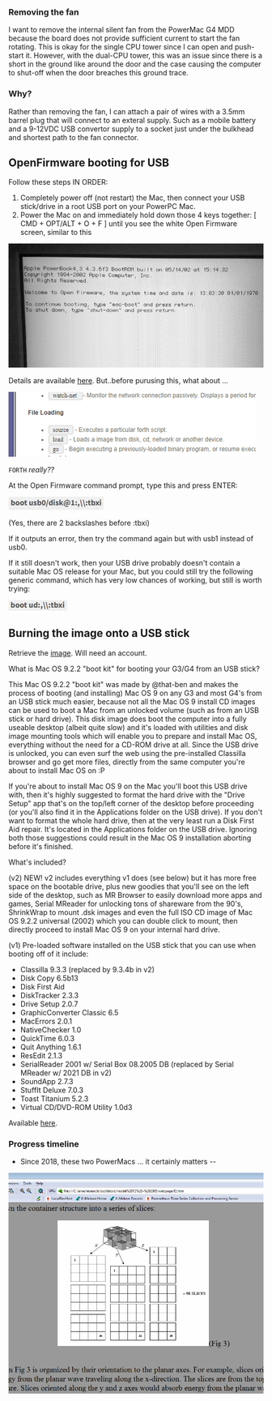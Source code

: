 ### Removing the fan

I want to remove the internal silent fan from the PowerMac G4 MDD because the board does not provide sufficient current to start the fan rotating. This is okay for the single CPU tower since I can open and push-start it. However, with the dual-CPU tower, this was an issue since there is a short in the ground like around the door and the case causing the computer to shut-off when the door breaches this ground trace.

### Why?

Rather than removing the fan, I can attach a pair of wires with a 3.5mm barrel plug that will connect to an exteral supply. Such as a mobile battery and a 9-12VDC USB convertor supply to a socket just under the bulkhead and shortest path to the fan connector.

## OpenFirmware booting for USB

Follow these steps IN ORDER:

1. Completely power off (not restart) the Mac, then connect your USB stick/drive in a root USB port on your PowerPC Mac.
2. Power the Mac on and immediately hold down those 4 keys together: [ CMD + OPT/ALT + O + F ] until you see the white Open Firmware screen, similar to this

![image](/PowerMacG4-MDD/images/open_firmware.png)

Details are available [here](https://mac-classic.com/articles/open-firmware-basics/). But..before purusing this, what about ...

![image](/PowerMacG4-MDD/images/forthy.png)

`FORTH` _really??_

At the Open Firmware command prompt, type this and press ENTER:

![txbi](/PowerMacG4-MDD/images/tbxi.jpg)

(Yes, there are 2 backslashes before :tbxi)

If it outputs an error, then try the command again but with usb1 instead of usb0.

If it still doesn't work, then your USB drive probably doesn't contain a suitable Mac OS release for your Mac, but you could still try the following generic command, which has very low chances of working, but still is worth trying:

![txbi](/PowerMacG4-MDD/images/tbxi2.jpg)

## Burning the image onto a USB stick

Retrieve the [image](https://www.macintoshrepository.org/1307-mac-os-9-2-2-universal-2002-edition-).  Will need an account.

What is Mac OS 9.2.2 "boot kit" for booting your G3/G4 from an USB stick?

This Mac OS 9.2.2 "boot kit" was made by @that-ben and makes the process of booting (and installing) Mac OS 9 on any G3 and most G4's from an USB stick much easier, because not all the Mac OS 9 install CD images can be used to boot a Mac from an unlocked volume (such as from an USB stick or hard drive).  This disk image does boot the computer into a fully useable desktop (albeit quite slow) and it's loaded with utilities and disk image mounting tools which will enable you to prepare and install Mac OS, everything without the need for a CD-ROM drive at all.  Since the USB drive is unlocked, you can even surf the web using the pre-installed Classilla browser and go get more files, directly from the same computer you're about to install Mac OS on :P

If you're about to install Mac OS 9 on the Mac you'll boot this USB drive with, then it's highly suggested to format the hard drive with the "Drive Setup" app that's on the top/left corner of the desktop before proceeding (or you'll also find it in the Applications folder on the USB drive).  If you don't want to format the whole hard drive, then at the very least run a Disk First Aid repair.  It's located in the Applications folder on the USB drive.  Ignoring both those suggestions could result in the Mac OS 9 installation aborting before it's finished.

What's included?

(v2) NEW! v2 includes everything v1 does (see below) but it has more free space on the bootable drive, plus new goodies that you'll see on the left side of the desktop, such as MR Browser to easily download more apps and games, Serial MReader for unlocking tons of shareware from the 90's, ShrinkWrap to mount .dsk images and even the full ISO CD image of Mac OS 9.2.2 universal (2002) which you can double click to mount, then directly proceed to install Mac OS 9 on your internal hard drive.

(v1) Pre-loaded software installed on the USB stick that you can use when booting off of it include:

* Classilla 9.3.3 (replaced by 9.3.4b in v2)
* Disk Copy 6.5b13
* Disk First Aid
* DiskTracker 2.3.3
* Drive Setup 2.0.7
* GraphicConverter Classic 6.5
* MacErrors 2.0.1
* NativeChecker 1.0
* QuickTime 6.0.3
* Quit Anything 1.6.1
* ResEdit 2.1.3
* SerialReader 2001 w/ Serial Box 08.2005 DB (replaced by Serial MReader w/ 2021 DB in v2)
* SoundApp 2.7.3
* StuffIt Deluxe 7.0.3
* Toast Titanium 5.2.3
* Virtual CD/DVD-ROM Utility 1.0d3

Available [here](https://www.macintoshrepository.org/download.php?id=65608).

### Progress timeline

* Since 2018, these two PowerMacs ... it certainly matters --

![matters](/PowerMacG4-MDD/images/matters.png)